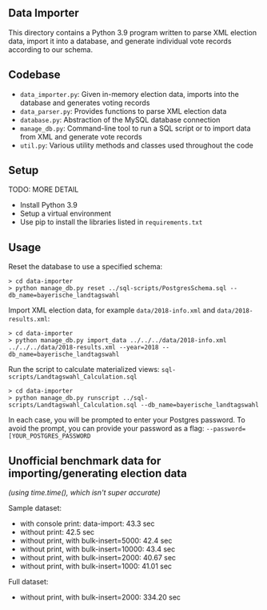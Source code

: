 ## Data Importer
This directory contains a Python 3.9 program written to parse XML election data, import it into a database, and generate individual vote records according to our schema.

## Codebase
- `data_importer.py`: Given in-memory election data, imports into the database and generates voting records
- `data_parser.py`: Provides functions to parse XML election data
- `database.py`: Abstraction of the MySQL database connection
- `manage_db.py`: Command-line tool to run a SQL script or to import data from XML and generate vote records
- `util.py`: Various utility methods and classes used throughout the code

## Setup
TODO: MORE DETAIL
- Install Python 3.9
- Setup a virtual environment
- Use pip to install the libraries listed in `requirements.txt`

## Usage
Reset the database to use a specified schema:
```
> cd data-importer
> python manage_db.py reset ../sql-scripts/PostgresSchema.sql --db_name=bayerische_landtagswahl
```

Import XML election data, for example `data/2018-info.xml` and `data/2018-results.xml`:
```
> cd data-importer
> python manage_db.py import_data ../../../data/2018-info.xml ../../../data/2018-results.xml --year=2018 --db_name=bayerische_landtagswahl
```

Run the script to calculate materialized views: `sql-scripts/Landtagswahl_Calculation.sql`
```
> cd data-importer
> python manage_db.py runscript ../sql-scripts/Landtagswahl_Calculation.sql --db_name=bayerische_landtagswahl
```

In each case, you will be prompted to enter your Postgres password. To avoid the prompt, you can provide your password as a flag: `--password=[YOUR_POSTGRES_PASSWORD`

## Unofficial benchmark data for importing/generating election data
*(using time.time(), which isn't super accurate)*

Sample dataset:
- with console print: data-import: 43.3 sec
- without print: 42.5 sec
- without print, with bulk-insert=5000: 42.4 sec
- without print, with bulk-insert=10000: 43.4 sec
- without print, with bulk-insert=2000: 40.67 sec
- without print, with bulk-insert=1000: 41.01 sec

Full dataset:
- without print, with bulk-insert=2000: 334.20 sec

